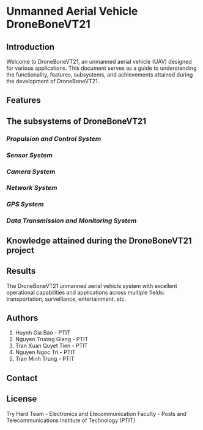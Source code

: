 # **Unmanned Aerial Vehicle DroneBoneVT21**

## **Introduction**

Welcome to DroneBoneVT21, an unmanned aerial vehicle (UAV) designed for various applications. This document serves as a guide to understanding the functionality, features, subsystems, and achievements attained during the development of DroneBoneVT21.

## **Features**

## **The subsystems of DroneBoneVT21**

### ***Propulsion and Control System***

### ***Sensor System***

### ***Camera System***

### ***Network System***

### ***GPS System***

### ***Data Transmission and Monitoring System***

## **Knowledge attained during the DroneBoneVT21 project**

## **Results**

The DroneBoneVT21 unmanned aerial vehicle system with excellent operational capabilities and applications across multiple fields: transportation, surveillance, entertainment, etc.

## **Authors**

1. Huynh Gia Bao        - PTIT
2. Nguyen Truong Giang  - PTIT
3. Tran Xuan Quyet Tien - PTIT
4. Nguyen Ngoc Tri      - PTIT
5. Tran Minh Trung      - PTIT

## **Contact**

## **License**

Try Hard Team - Electronics and Elecommunication Faculty - Posts and Telecommunications Institute of Technology (PTIT)